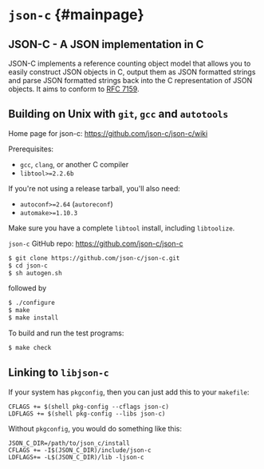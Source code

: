 `json-c`                       {#mainpage}
========

JSON-C - A JSON implementation in C
-----------------------------------

JSON-C implements a reference counting object model that allows you to easily 
construct JSON objects in C, output them as JSON formatted strings and parse 
JSON formatted strings back into the C representation of JSON objects.
It aims to conform to [RFC 7159](https://tools.ietf.org/html/rfc7159).

Building on Unix with `git`, `gcc` and `autotools`
--------------------------------------------------

Home page for json-c: https://github.com/json-c/json-c/wiki

Prerequisites:

 - `gcc`, `clang`, or another C compiler
 - `libtool>=2.2.6b`

If you're not using a release tarball, you'll also need:

 - `autoconf>=2.64` (`autoreconf`)
 - `automake>=1.10.3`

Make sure you have a complete `libtool` install, including `libtoolize`.

`json-c` GitHub repo: https://github.com/json-c/json-c

```sh
$ git clone https://github.com/json-c/json-c.git
$ cd json-c
$ sh autogen.sh
```

followed by

```sh
$ ./configure
$ make
$ make install
```

To build and run the test programs:

```sh
$ make check
```

Linking to `libjson-c`
----------------------

If your system has `pkgconfig`,
then you can just add this to your `makefile`:

```make
CFLAGS += $(shell pkg-config --cflags json-c)
LDFLAGS += $(shell pkg-config --libs json-c)
```

Without `pkgconfig`, you would do something like this:

```make
JSON_C_DIR=/path/to/json_c/install
CFLAGS += -I$(JSON_C_DIR)/include/json-c
LDFLAGS+= -L$(JSON_C_DIR)/lib -ljson-c
```
